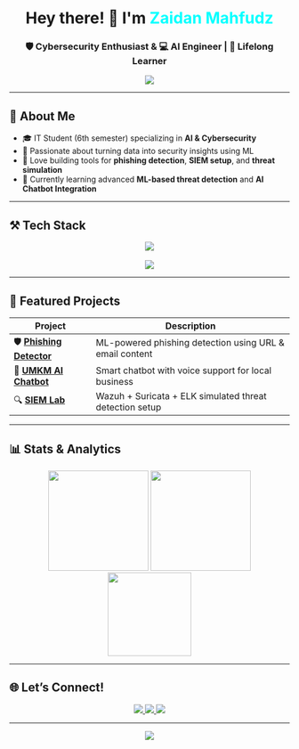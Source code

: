 <h1 align="center">Hey there! 👋 I'm <span style="color:#00ffff">Zaidan Mahfudz</span></h1>
<h3 align="center">🛡️ Cybersecurity Enthusiast & 💻 AI Engineer | 🚀 Lifelong Learner</h3>

<p align="center">
  <img src="https://readme-typing-svg.herokuapp.com?font=Fira+Code&weight=600&size=22&duration=3000&pause=800&color=00FFFF&center=true&vCenter=true&width=700&height=45&lines=Building+AI-powered+Security+Solutions;Creating+Smart+Phishing+Defenses;Exploring+Cyber+Threat+Intelligence;Leveling+Up+Every+Day" />
</p>

---

## 🧠 About Me

- 🎓 IT Student (6th semester) specializing in **AI & Cybersecurity**
- 🧪 Passionate about turning data into security insights using ML
- 🔐 Love building tools for **phishing detection**, **SIEM setup**, and **threat simulation**
- 🌱 Currently learning advanced **ML-based threat detection** and **AI Chatbot Integration**

---

## ⚒️ Tech Stack

<div align="center">
  <img src="https://skillicons.dev/icons?i=python,tensorflow,pytorch,js,bash,html,css,tailwind,flask,nodejs,php" /><br><br>
  <img src="https://skillicons.dev/icons?i=kali,linux,github,vscode,docker" />
</div>

---

## 🚀 Featured Projects

| Project | Description |
|--------|-------------|
| 🛡️ [**Phishing Detector**](https://github.com/zaidanmahfudz/phishing-detector) | ML-powered phishing detection using URL & email content |
| 🤖 [**UMKM AI Chatbot**](https://github.com/zaidanmahfudz/umkm-chatbot) | Smart chatbot with voice support for local business |
| 🔍 [**SIEM Lab**](https://github.com/zaidanmahfudz/siem-lab) | Wazuh + Suricata + ELK simulated threat detection setup |

---

## 📊 Stats & Analytics

<div align="center">
  <img src="https://github-readme-stats.vercel.app/api?username=zaidanmahfudz&show_icons=true&theme=radical&rank_icon=github" height="180"/>
  <img src="https://github-readme-streak-stats.herokuapp.com/?user=zaidanmahfudz&theme=radical" height="180"/>
</div>

<div align="center">
  <img src="https://github-readme-stats.vercel.app/api/top-langs/?username=zaidanmahfudz&layout=compact&theme=radical&langs_count=8" height="150"/>
</div>

---

## 🌐 Let’s Connect!

<p align="center">
  <a href="https://linkedin.com/in/zaidanmahfudz">
    <img src="https://img.shields.io/badge/LinkedIn-Zaidan%20Mahfudz-blue?style=for-the-badge&logo=linkedin" />
  </a>
  <a href="mailto:zaidanmahfudz26@gmail.com">
    <img src="https://img.shields.io/badge/Gmail-zaidanmahfudz-red?style=for-the-badge&logo=gmail" />
  </a>
  <a href="https://zaanmhfdz.vercel.app">
    <img src="https://img.shields.io/badge/Vercel-ZaidanMahfudz-black?style=for-the-badge&logo=vercel" />
  </a>
</p>

---

<p align="center">
  <img src="https://komarev.com/ghpvc/?username=zaidanmahfudz&label=Profile+Views&color=00ffff&style=flat" />
</p>

